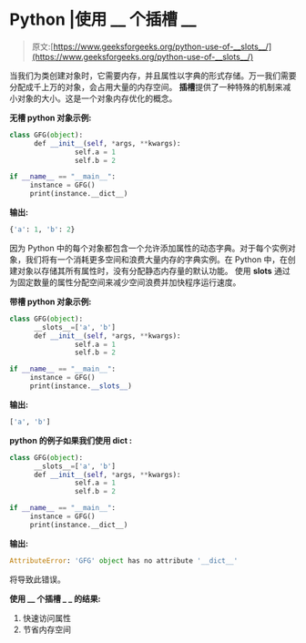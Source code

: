 # Python |使用 __ 个插槽 __

> 原文:[https://www.geeksforgeeks.org/python-use-of-__slots__/](https://www.geeksforgeeks.org/python-use-of-__slots__/)

当我们为类创建对象时，它需要内存，并且属性以字典的形式存储。万一我们需要分配成千上万的对象，会占用大量的内存空间。
**插槽**提供了一种特殊的机制来减小对象的大小。这是一个对象内存优化的概念。

**无槽 python 对象示例:**

```py
class GFG(object):
      def __init__(self, *args, **kwargs):
                self.a = 1
                self.b = 2

if __name__ == "__main__":
     instance = GFG()
     print(instance.__dict__)
```

**输出:**

```py
{'a': 1, 'b': 2}
```

因为 Python 中的每个对象都包含一个允许添加属性的动态字典。对于每个实例对象，我们将有一个消耗更多空间和浪费大量内存的字典实例。在 Python 中，在创建对象以存储其所有属性时，没有分配静态内存量的默认功能。
使用 __slots__ 通过为固定数量的属性分配空间来减少空间浪费并加快程序运行速度。

**带槽 python 对象示例:**

```py
class GFG(object):
      __slots__=['a', 'b']
      def __init__(self, *args, **kwargs):
                self.a = 1
                self.b = 2

if __name__ == "__main__":
     instance = GFG()
     print(instance.__slots__)
```

**输出:**

```py
['a', 'b']
```

**python 的例子如果我们使用 dict :**

```py
class GFG(object):
      __slots__=['a', 'b']
      def __init__(self, *args, **kwargs):
                self.a = 1
                self.b = 2

if __name__ == "__main__":
     instance = GFG()
     print(instance.__dict__)
```

**输出:**

```py
AttributeError: 'GFG' object has no attribute '__dict__'
```

将导致此错误。

**使用 __ 个插槽 _ _ 的结果:**

1.  快速访问属性
2.  节省内存空间